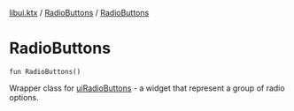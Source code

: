 [libui.ktx](../README.md) / [RadioButtons](README.md) / [RadioButtons](-radio-buttons.md)

# RadioButtons

`fun RadioButtons()`

Wrapper class for [uiRadioButtons](../../libui/ui-radio-buttons.md) - a widget that represent a group of radio options.
